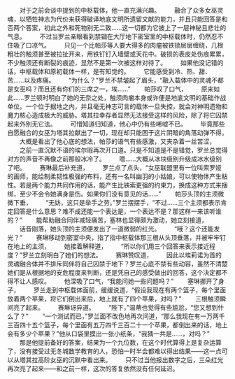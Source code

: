 　　对于之前会谈中提到的中枢载体，他一直充满兴趣。
　　融合了众多女巫灵魂，以牺牲神志为代价来获得破译地底文明所遗留文献的能力，并且只能回答是和否两个答案，初此之外和死物别无二致……这一切都为它披上了一层神秘且悲壮的气息。
　　不过当罗兰亲眼看到禁锢在大厅地下密室里的中枢载体时，仍然忍不住吸了口凉气。
　　只见一个比帕莎等人要大得多的肉瘤被铁锁层层缠绕，几根粗壮的触须甚至被拉扯开来，用铁钉钉入墙壁或天花中。破损的表皮处伤痕累累，不少触须还有断裂的痕迹，显然不是第一次被这样对待了。
　　如果他没记错的话，中枢载体和原初载体一样，是有知觉的。
　　它能感受到冷、热、甜、苦……以及疼痛。
　　“为什么？”罗兰不禁皱起了眉头，“融入载体中的灵魂不都是女巫吗？而且还有你们的三席之一，埃……”
　　帕莎叹了口气，
　　原来如此……罗兰顿时明白了她的无奈之处，触须肉瘤本身或许便是地底文明的基础作战单位。一个位于据地之内，并且毫无神志可言的载体一旦失控，就会对神明遗物和魔力核心造成极大的威胁。塔其拉幸存者显然无法接受这样的风险，除了将它囚禁起来外别无它法。
　　可惜知道归知道，他心中仍有些唏嘘不已。
　　毕竟那些自愿融合的女巫为塔其拉献出了一切，现在却只能困于这片阴暗的角落动弹不得。
　　大概是看出了他心底的想法，帕莎的语气有些感激，又夹杂着一丝苦涩，
　　之前一直沉默不语的埃尔瑕再次开口道。只是不知道是不是错觉，罗兰总觉得对方的声音不再像之前那般冰冷了。
　　嗯……大概从冰块级别升级成冰水级别了吧。
　　赛琳最后补充道，
　　罗兰点了点头，“女巫联盟里有一位叫索罗娅的画师，能绘制柔韧性极强的布料，还有一名叫幽羽的小姑娘，可以使物体产生粘性。若是两个能力共同作用的话，能产生比铁索更强的约束力，换成这种方式来捆绑，至少不会令她满身是伤。如果你们没有意见的话……”
　　帕莎头顶的主须微微下垂，
　　“无妨，这只是举手之劳。”罗兰摆摆手，“不过……三个主须都表示肯定回答是什么意思？难不成还能一个表达是，一个表达不是？那这样一来该听谁的？”
　　能帮助融合同伴减轻痛苦，塞林也显得颇为激动，她立刻接道，
　　话音刚落，她头顶的主须便发出了一道微弱的红光。
　　“哦？这个还能发光？”
　　赛琳移动到密室中央，指了指中枢载体那三根从头顶垂落，并被牢牢钉在地上的主须，
　　她接着解释道，
　　“所以你们用三个回答来表示接近程度？”罗兰立刻明白了她们的想法。
　　赛琳赞叹道，
　　因此以埃莉诺为首的灵魂融合体并不排斥同伴将自己囚禁于地下？罗兰心底不禁有些动容，虽然不清楚她们是从根据地的安危程度来判断，还是凭自己的感受做出的回答，这个决定都不得不让人感叹。
　　他深吸了口气，“我能问她一些问题吗？”
　　塞琳挪开了身子，
　　罗兰走到中枢载体面前，缓缓说道，“假设我现在有两个篮子，每个里面放着两个苹果，将它们倒出来后，地上就有了四个苹果，对吗？”
　　三根触须瞬间亮了起来。
　　赛琳讶异道。
　　“陛下，”温蒂也觉得有些尴尬，“您又想到什么了？”
　　“一个测试而已，”罗兰面不改色地再次问道，“那么我现在有一万两千三百四十五个篮子，每个里面有五万四千三百二十一个苹果，都倒出来的话，地上会有多少个苹果？”他从口袋里摸出一张小纸条，“我猜一共是……，对吗？”
　　那是他提前备好的答案，结果为一个九位数，在这个时代算得上是复杂运算了，没有接受过无冬城数学教育的人，恐怕一时半会都难以得出结果——这一点可以从塔其拉高阶女巫的沉默中看出来。
　　只不过当他报出数字之后，三朵红光再次亮了起来——和之前一样，这次的答复依然没有任何延迟。